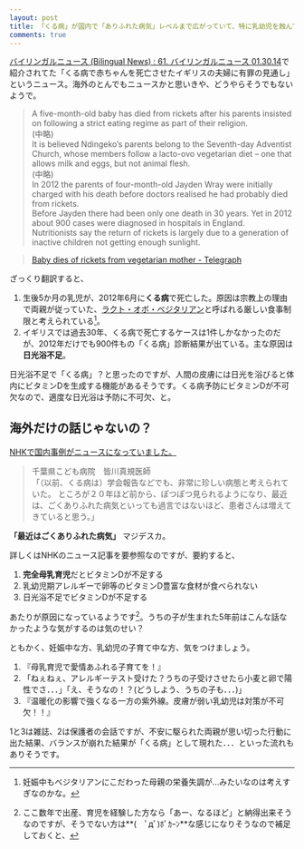 ```yaml
---
layout: post
title: 「くる病」が国内で「ありふれた病気」レベルまで広がっていて、特に乳幼児を蝕んでるそうです
comments: true
---
```


[バイリンガルニュース (Bilingual News) : 61. バイリンガルニュース 01.30.14](http://bilingualnews.libsyn.com/61-01-30-14)で紹介されてた「くる病で赤ちゃんを死亡させたイギリスの夫婦に有罪の見通し」というニュース。海外のとんでもニュースかと思いきや、どうやらそうでもないようで。

> A five-month-old baby has died from rickets after his parents insisted on following a strict eating regime as part of their religion.  
(中略)  
It is believed Ndingeko’s parents belong to the Seventh-day Adventist Church, whose members follow a lacto-ovo vegetarian diet – one that allows milk and eggs, but not animal flesh.  
(中略)  
In 2012 the parents of four-month-old Jayden Wray were initially charged with his death before doctors realised he had probably died from rickets.  
Before Jayden there had been only one death in 30 years. Yet in 2012 about 900 cases were diagnosed in hospitals in England.  
Nutritionists say the return of rickets is largely due to a generation of inactive children not getting enough sunlight.

> [Baby dies of rickets from vegetarian mother - Telegraph](http://www.telegraph.co.uk/news/uknews/law-and-order/10600639/Baby-dies-of-rickets-from-vegetarian-mother.html)

ざっくり翻訳すると、

1. 生後5か月の乳児が、2012年6月に**くる病**で死亡した。原因は宗教上の理由で両親が従っていた、[ラクト・オボ・ベジタリアン](http://ja.wikipedia.org/wiki/%E3%83%99%E3%82%B8%E3%82%BF%E3%83%AA%E3%82%A2%E3%83%8B%E3%82%BA%E3%83%A0#.E3.83.99.E3.82.B8.E3.82.BF.E3.83.AA.E3.82.A2.E3.83.B3.E3.81.AE.E5.88.86.E9.A1.9E)と呼ばれる厳しい食事制限と考えられている[^01]。
2. イギリスでは過去30年、くる病で死亡するケースは1件しかなかったのだが、2012年だけでも900件もの「くる病」診断結果が出ている。主な原因は**日光浴不足**。

日光浴不足で「くる病」？と思ったのですが、人間の皮膚には日光を浴びると体内にビタミンDを生成する機能があるそうです。くる病予防にビタミンDが不可欠なので、適度な日光浴は予防に不可欠、と。

## 海外だけの話じゃないの？

[NHKで国内事例がニュースになっていました。](http://www.nhk.or.jp/ohayou/marugoto/2013/10/1017.html)

> 千葉県こども病院　皆川真規医師  
「（以前、くる病は）学会報告などでも、非常に珍しい病態と考えられていた。
ところが２０年ほど前から、ぽつぽつ見られるようになり、最近は、ごくありふれた病気といっても過言ではないほど、患者さんは増えてきていると思う。」

**「最近はごくありふれた病気」** マジデスカ。

詳しくはNHKのニュース記事を要参照なのですが、要約すると、

1. **完全母乳育児**だとビタミンDが不足する
2. 乳幼児期アレルギーで卵等のビタミンD豊富な食材が食べられない
3. 日光浴不足でビタミンDが不足する

あたりが原因になっているようです[^02]。うちの子が生まれた5年前はこんな話なかったような気がするのは気のせい？

ともかく、妊娠中な方、乳幼児の子育て中な方、気をつけましょう。

[^01]:妊娠中もベジタリアンにこだわった母親の栄養失調が...みたいなのは考えすぎなのかな。

[^02]:ここ数年で出産、育児を経験した方なら「あー、なるほど」と納得出来そうなのですが、そうでない方は**(　ﾟдﾟ)ﾎﾟｶｰﾝ**な感じになりそうなので補足しておくと、

1. 『母乳育児で愛情あふれる子育てを！』
2. 「ねぇねぇ、アレルギーテスト受けた？うちの子受けさせたら小麦と卵で陽性でさ．．．」「え、そうなの！？(どうしよう、うちの子も．．．)」
3. 『温暖化の影響で強くなる一方の紫外線。皮膚が弱い乳幼児は対策が不可欠！！』

1と3は雑誌、2は保護者の会話ですが、不安に駆られた両親が思い切った行動に出た結果、バランスが崩れた結果が「くる病」として現れた．．．といった流れもありそうです。
